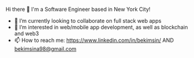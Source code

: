 Hi there 👋 I'm a Software Engineer based in New York City!

- 🔭 I’m currently looking to collaborate on full stack web apps
- 🌱 I’m interested in web/mobile app development, as well as blockchain and web3
- 📫 How to reach me: https://www.linkedin.com/in/bekimsin/ AND bekimsina98@gmail.com

